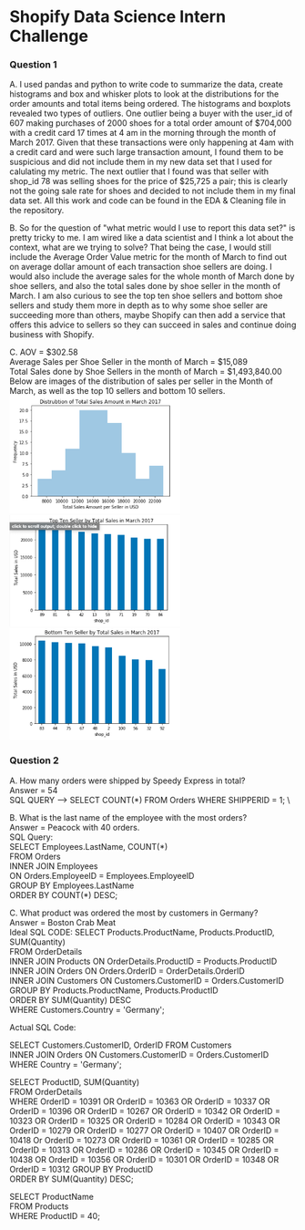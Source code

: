 # Shopify Data Science Intern Challenge

### Question 1

A. I used pandas and python to write code to summarize the data, create histograms and box and whisker plots to look at the distributions for the order amounts and total items being ordered. The histograms and boxplots revealed two types of outliers. One outlier being a buyer with the user_id of 607 making purchases of 2000 shoes for a total order amount of $704,000 with a credit card 17 times at 4 am in the morning through the month of March 2017. Given that these transactions were only happening at 4am with a credit card and were such large transaction amount, I found them to be suspicious and did not include them in my new data set that I used for calulating my metric. The next outlier that I found was that seller with shop_id 78 was selling shoes for the price of $25,725 a pair; this is clearly not the going sale rate for shoes and decided to not include them in my final data set. All this work and code can be found in the EDA & Cleaning file in the repository. 

B. So for the question of "what metric would I use to report this data set?" is pretty tricky to me. I am wired like a data scientist and I think a lot about the context, what are we trying to solve? That being the case, I would still include the Average Order Value metric for the month of March to find out on average dollar amount of each transaction shoe sellers are doing. I would also include the average sales for the whole month of March done by shoe sellers, and also the total sales done by shoe seller in the month of March. I am also curious to see the top ten shoe sellers and bottom shoe sellers and study them more in depth as to why some shoe seller are succeeding more than others, maybe Shopify can then add a service that offers this advice to sellers so they can succeed in sales and continue doing business with Shopify. 

C. AOV = $302.58 \
Average Sales per Shoe Seller in the month of March = $15,089 \
Total Sales done by Shoe Sellers in the month of March = $1,493,840.00 \
Below are images of the distribution of sales per seller in the Month of March, as well as the top 10 sellers and bottom 10 sellers.\
<img src="Images/Hist.png" width="300">
<img src="Images/Top10.png" width="300">
<img src="Images/Bot10.png" width="300">


### Question 2

A. How many orders were shipped by Speedy Express in total? \
Answer = 54 \
SQL QUERY --> SELECT COUNT(*) FROM Orders WHERE SHIPPERID = 1; \

B. What is the last name of the employee with the most orders? \
Answer = Peacock with 40 orders. \
SQL Query: \
SELECT Employees.LastName, COUNT(\*)  \
FROM Orders \
    INNER JOIN Employees \
    ON Orders.EmployeeID = Employees.EmployeeID \
    GROUP BY Employees.LastName \
    ORDER BY COUNT(*) DESC; 

C. What product was ordered the most by customers in Germany? \
Answer = Boston Crab Meat \
Ideal SQL CODE: 
SELECT Products.ProductName, Products.ProductID, SUM(Quantity) \
FROM OrderDetails \
INNER JOIN Products ON OrderDetails.ProductID = Products.ProductID \
INNER JOIN Orders ON Orders.OrderID = OrderDetails.OrderID \
INNER JOIN Customers ON Customers.CustomerID = Orders.CustomerID \
GROUP BY Products.ProductName, Products.ProductID \
ORDER BY SUM(Quantity) DESC \
WHERE Customers.Country = 'Germany'; 

Actual SQL Code: 

SELECT Customers.CustomerID, OrderID 
FROM Customers \
INNER JOIN Orders ON Customers.CustomerID = Orders.CustomerID \
WHERE Country = 'Germany'; 

SELECT ProductID, SUM(Quantity) \
FROM OrderDetails \
WHERE OrderID = 10391 OR OrderID = 10363 OR OrderID = 10337 OR OrderID = 10396 OR OrderID = 10267 OR OrderID = 10342 OR OrderID = 10323 OR OrderID = 10325 OR OrderID = 10284 OR OrderID = 10343 OR OrderID = 10279 OR OrderID = 10277 OR OrderID = 10407 OR OrderID = 10418 Or OrderID = 10273 OR OrderID = 10361 OR OrderID = 10285 OR OrderID = 10313 OR OrderID = 10286 OR OrderID = 10345 OR OrderID = 10438 OR OrderID = 10356 OR OrderID = 10301 OR OrderID = 10348 OR OrderID = 10312
GROUP BY ProductID \
ORDER BY SUM(Quantity) DESC; 

SELECT ProductName \
FROM Products \
WHERE ProductID = 40;






